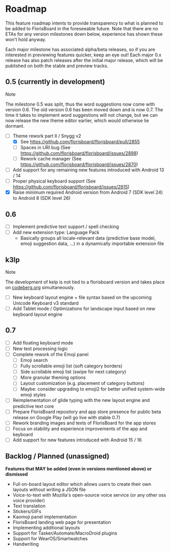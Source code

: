 # Roadmap

This feature roadmap intents to provide transparency to what is planned to be added to FlorisBoard in the foreseeable future. Note that there are no ETAs for any version milestones down below, experience has shown these won't hold anyway.

Each major milestone has associated alpha/beta releases, so if you are interested in previewing features quicker, keep an eye out! Each major 0.x release has also patch releases after the initial major release, which will be published on both the stable and preview tracks.

## 0.5 (currently in development)

> [!NOTE]
> The milestone 0.5 was split, thus the word suggestions now come with version 0.6. The old version 0.6 has been moved down and is now 0.7. The time it takes to implement word suggestions will not change, but we can now release the new theme editor earlier, which would otherwise lie dormant.

- [ ] Theme rework part II / Snygg v2
  - [x] See https://github.com/florisboard/florisboard/pull/2855
  - [ ] Spaces in URI bug (See https://github.com/florisboard/florisboard/issues/2898)
  - [ ] Rework cache manager (See https://github.com/florisboard/florisboard/issues/2870)
- [ ] Add support for any remaining new features introduced with Android 13 / 14
- [ ] Proper physical keyboard support (See https://github.com/florisboard/florisboard/issues/2815)
- [x] Raise minimum required Android version from Android 7 (SDK level 24) to Android 8 (SDK level 26)

## 0.6

- [ ] Implement predictive text support / spell checking
- [ ] Add new extension type: Language Pack
    - Basically groups all locale-relevant data (predictive base model, emoji suggestion data, ...)
      in a dynamically importable extension file

## k3lp

> [!NOTE]
> The development of kelp is not tied to a florisboard version and takes place on [codeberg.org](https://codeberg.org/k3lp/k3lp) simultaneously.

- [ ] New keyboard layout engine + file syntax based on the upcoming Unicode Keyboard v3 standard
- [ ] Add Tablet mode / Optimizations for landscape input based on new keyboard layout engine

## 0.7

- [ ] Add floating keyboard mode
- [ ] New text processing logic
- [ ] Complete rework of the Emoji panel
  - [ ] Emoji search
  - [ ] Fully scrollable emoji list (soft category borders)
  - [ ] Side scrollable emoji list (swipe for next category)
  - [ ] More granular theming options
  - [ ] Layout customization (e.g. placement of category buttons)
  - [ ] Maybe: consider upgrading to emoji2 for better unified system-wide emoji styles
- [ ] Reimplementation of glide typing with the new layout engine and predictive text core
- [ ] Prepare FlorisBoard repository and app store presence for public beta release on Google Play (will go live with stable 0.7)
- [ ] Rework branding images and texts of FlorisBoard for the app stores
- [ ] Focus on stability and experience improvements of the app and keyboard
- [ ] Add support for new features introduced with Android 15 / 16

## Backlog / Planned (unassigned)

**Features that MAY be added (even in versions mentioned above) or dismissed**

- Full on-board layout editor which allows users to create their own layouts without writing a JSON file
- Voice-to-text with Mozilla's open-source voice service (or any other oss voice provider)
- Text translation
- Stickers/GIFs
- Kaomoji panel implementation
- FlorisBoard landing web page for presentation
- Implementing additional layouts
- Support for Tasker/Automate/MacroDroid plugins
- Support for WearOS/Smartwatches
- Handwriting
